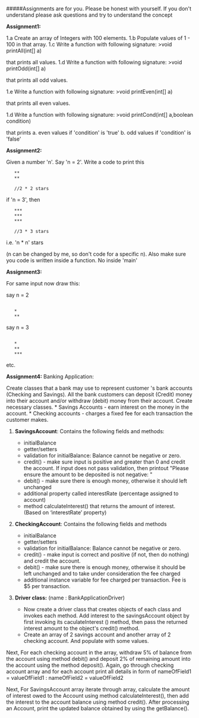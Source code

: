 #####Assignments are for you. 
Please be honest with yourself. If you don't understand please ask questions and try to 
understand the concept


__Assignment1:__

1.a Create an array of Integers with 100 elements. 
1.b Populate values of 1 - 100 in that array.
1.c Write a function with following signature:
    >void printAll(int[] a)
     
   that prints all values.
1.d Write a function with following signature:
    >void printOdd(int[] a)
     
   that prints all odd values.

1.e Write a function with following signature:
    >void printEven(int[] a)
     
   that prints all even values.

1.d Write a function with following signature:
    >void printCond(int[] a,boolean condition)
     
   that prints 
   a. even values if 'condition' is 'true'
   b. odd values if 'condition' is 'false'
   
__Assignment2:__ 

Given a number 'n'. Say 'n = 2'. Write a code to print this

```
   **
   **
   
   //2 * 2 stars
```

if 'n = 3', then 
```   
   ***
   ***
   ***
   
   //3 * 3 stars
```
   
   i.e. 'n * n' stars
   
   (n can be changed by me, so don't code for a specific n).
   Also make sure you code is written inside a function. No inside 'main'
   
__Assignment3:__ 

For same input now draw this:   

say n = 2
```   
   
   *
   **
```   

say n = 3
```
   
   *
   **
   ***
```  
  etc.  

__Assignment4:__ Banking Application:

Create classes that a bank may use to represent customer 's bank accounts (Checking and Savings).
All the bank customers can deposit (Credit) money into their account and/or withdraw (debit) money from their account.
Create necessary classes.
    * Savings Accounts - earn interest on the money in the account.
    * Checking accounts - charges a fixed fee for each transaction the customer makes.

1.  __SavingsAccount__:
    Contains the following fields and methods:
    * initialBalance
    * getter/setters	
    * validation for initialBalance: Balance cannot be negative or zero.
    * credit() - make sure  input is positive and greater than 0 and credit the account. If input does not pass validation, then printout "Please ensure the amount to be deposited is not negative: "
    * debit() - make sure there is enough money, otherwise it should left unchanged
    * additional property called interestRate (percentage assigned to account)
    * method calculateInterest() that returns the amount of interest. (Based on ‘interestRate’ property)

2. __CheckingAccount__:
    Contains the following fields and methods
    * initialBalance
    * getter/setters
    * validation for initialBalance: Balance cannot be negative or zero.
    * credit() - make input is correct and positive (if not, then do nothing) and credit the account.
    * debit() - make sure there is enough money, otherwise it should be left unchanged and to take under consideration the fee charged
    * additional instance variable for fee charged per transaction. Fee is $5 per transaction.

3. __Driver class:__ (name : BankApplicationDriver)
    * Now create a driver class that creates objects of each class and invokes each method.
Add interest to the savingsAccount object by first invoking its caculateInterest () method, then pass the returned interest amount to the object's credit() method.
    * Create an array of 2 savings account and another array of 2 checking account. And populate with some values.

Next,
For each checking account in the array, withdraw 5% of balance from the account using method debit() and deposit 2% of remaining amount into the account using the method deposit().
Again, go through checking account array and for each account print all details in form of 
nameOfField1 = valueOfField1 : nameOfField2 = valueOfField2 

Next,
For SavingsAccount array iterate through array, calculate the amount of interest owed to the Account using method calculateInterest(), then add the interest to the account balance using method credit().
After processing an Account, print the updated balance obtained by using the getBalance().